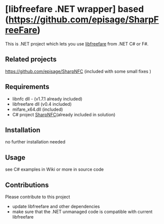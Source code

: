[libfreefare .NET wrapper] based (https://github.com/episage/SharpFreeFare)
====================

This is .NET project which lets you use [libfreefare](https://github.com/nfc-tools/libfreefare) from .NET C# or F#.

Related projects
---------------------
https://github.com/episage/SharpNFC (included with some small fixes )

Requirements
---------------------

- libnfc dll - (v1.7.1 already included)
- libfreefare dll (v0.4 included)
- mifare_x64.dll (included)
- C# project [SharpNFC](https://github.com/episage/SharpNfc)(already included in solution)

Installation
---------------------

no further installation needed 

Usage
---------------------

see C# examples in Wiki or more in source code

Contributions
---------------------

Please contribute to this project

- update libfreefare and other dependencies
- make sure that the .NET unmanaged code is compatible with current libfreefare
